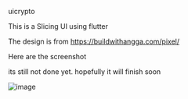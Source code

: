uicrypto

This is a Slicing UI using flutter

The design is from https://buildwithangga.com/pixel/

Here are the screenshot

its still not done yet. hopefully it will finish soon 

![image](https://user-images.githubusercontent.com/70715172/140406829-c2ff9419-b14e-4789-88e8-a744ffaf30db.png)
